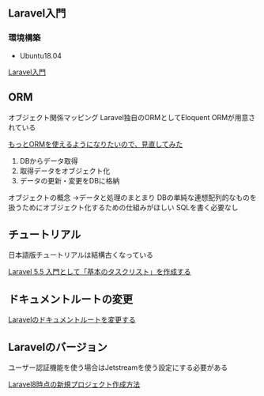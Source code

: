 ## Laravel入門
### 環境構築
- Ubuntu18.04

[Laravel入門](http://www.tohoho-web.com/ex/laravel.html)

## ORM
オブジェクト関係マッピング
Laravel独自のORMとしてEloquent ORMが用意されている

[もっとORMを使えるようになりたいので、見直してみた](https://qiita.com/niisan-tokyo/items/156eb35c6eeaf07b9b65)

1. DBからデータ取得
2. 取得データをオブジェクト化
3. データの更新・変更をDBに格納

オブジェクトの概念
→データと処理のまとまり
DBの単純な連想配列的なものを扱うためにオブジェクト化するための仕組みがほしい
SQLを書く必要なし

## チュートリアル
日本語版チュートリアルは結構古くなっている

[Laravel 5.5 入門として「基本のタスクリスト」を作成する](https://beiznotes.org/making-task-list-with-laravel55-1/)


## ドキュメントルートの変更
[Laravelのドキュメントルートを変更する](https://laraweb.net/environment/347/)

## Laravelのバージョン
ユーザー認証機能を使う場合はJetstreamを使う設定にする必要がある

[Laravel8時点の新規プロジェクト作成方法](https://kawax.biz/laravel8-create-project/)
